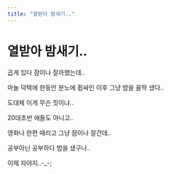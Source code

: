 ```yaml
---
title: "열받아 밤새기.."
---
```

# 열받아 밤새기..

곱게 있다 잠이나 잘까했는데..

마눌 덕택에 한동안 분노에 휩싸인 이후 그냥 밤을 꼴딱 샜다..

도대체 이게 무슨 짓이냐..

20대초반 애들도 아니고..

영화나 한편 때리고 그냥 잠이나 잘건데..

공부아닌 공부하다 밤을 샜구나..

이제 자야지..-_-;



